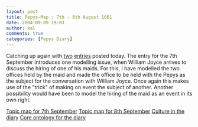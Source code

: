 ```yaml
---
layout: post
title: Pepys-Map : 7th - 8th August 1661
date: 2004-09-09 19:03
author: kal
comments: true
categories: [Pepys Diary]
---
```

Catching up again with <a href="http://www.pepysdiary.com/archive/1661/09/07/index.php">two</a> <a href="http://www.pepysdiary.com/archive/1661/09/08/index.php">entries</a> posted today.
The entry for the 7th September introduces one modelling issue, when William Joyce arrives to discuss the hiring of one of his maids. For this, I have modelled the two offices held by the maid and made the office to be held with the Pepys as the subject for the conversation with William Joyce. Once again this makes use of the "trick" of making on event the subject of another. Another possibility would have been to model the hiring of the maid as an event in its own right.

<!--more-->
<a href="http://www.techquila.com/blog/archives/16610907.ltm">Topic map for 7th September</a>
<a href="http://www.techquila.com/blog/archives/16610908.ltm">Topic map for 8th September</a>
<a href="http://www.techquila.com/blog/archives/pepys-diary-culture.ltm">Culture in the diary</a>
<a href="http://www.techquila.com/blog/archives/pepys-diary-ontology.ltm">Core ontology for the diary</a>

